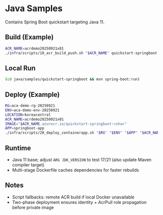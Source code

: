 # Java Samples

Contains Spring Boot quickstart targeting Java 11.

## Build (Example)
```bash
ACR_NAME=acrdemo20250921x01
./infra/scripts/10_acr_build_push.sh "$ACR_NAME" quickstart-springboot auto
```

## Local Run
```bash
(cd java/samples/quickstart-springboot && mvn spring-boot:run)
```

## Deploy (Example)
```bash
RG=aca-demo-rg-20250921
ENV=aca-demo-env-20250921
LOCATION=koreacentral
ACR_NAME=acrdemo20250921x01
IMAGE="$ACR_NAME.azurecr.io/quickstart-springboot:<sha>"
APP=springboot-app
./infra/scripts/20_deploy_containerapp.sh "$RG" "$ENV" "$APP" "$ACR_NAME" "$IMAGE" "$LOCATION"
```

## Runtime
- Java 11 base; adjust `ARG JDK_VERSION` to test 17/21 (also update Maven compiler target)
- Multi-stage Dockerfile caches dependencies for faster rebuilds

## Notes
- Script fallbacks: remote ACR build if local Docker unavailable
- Two-phase deployment ensures identity + AcrPull role propagation before private image
